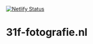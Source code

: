 [![Netlify Status](https://api.netlify.com/api/v1/badges/1ad9dee1-68aa-4282-9118-ff9168c81b4a/deploy-status)](https://app.netlify.com/sites/31f-fotografienl/deploys)

# 31f-fotografie.nl
